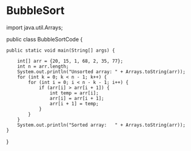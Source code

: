 # BubbleSort
import java.util.Arrays;

public class BubbleSortCode {

    public static void main(String[] args) {

        int[] arr = {20, 15, 1, 68, 2, 35, 77};
        int n = arr.length;
        System.out.println("Unsorted array: " + Arrays.toString(arr));
        for (int k = 0; k < n - 1; k++) {
            for (int i = 0; i < n - k - 1; i++) {
                if (arr[i] > arr[i + 1]) {
                    int temp = arr[i];
                    arr[i] = arr[i + 1];
                    arr[i + 1] = temp;
                }
            }
        }
        System.out.println("Sorted array:   " + Arrays.toString(arr));
    }
}
